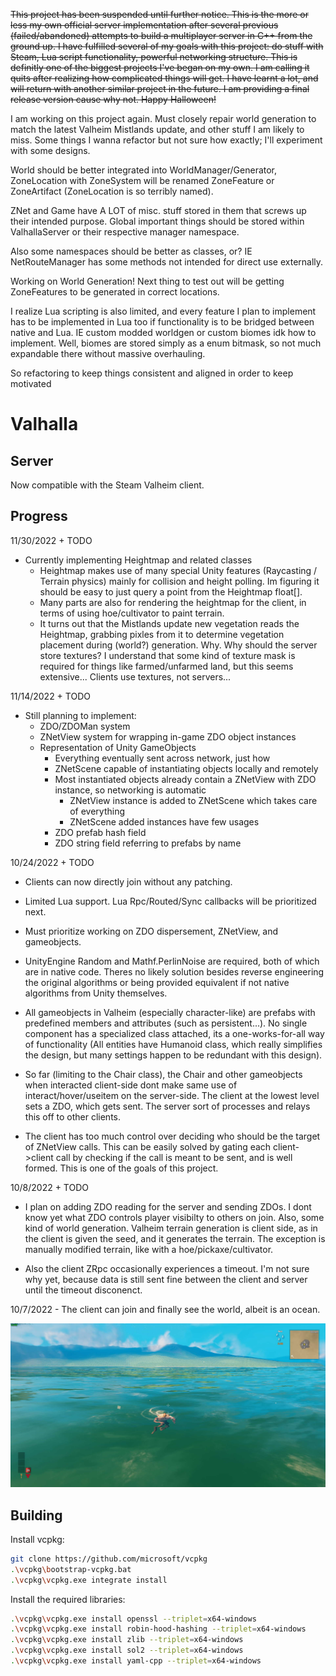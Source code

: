 ~~This project has been suspended until further notice. This is the more or less my own official server implementation after several previous (failed/abandoned) attempts to build a multiplayer server in C++ from the ground up. I have fulfilled several of my goals with this project: do stuff with Steam, Lua script functionality, powerful networking structure. This is definitly one of the biggest projects I've began on my own. I am calling it quits after realizing how complicated things will get. I have learnt a lot, and will return with another similar project in the future. I am providing a final release version cause why not. Happy Halloween!~~

I am working on this project again. Must closely repair world generation to match the latest Valheim Mistlands update, and other stuff I am likely to miss. Some things I wanna refactor but not sure how exactly; I'll experiment with some designs. 

World should be better integrated into WorldManager/Generator, ZoneLocation with ZoneSystem will be renamed ZoneFeature or ZoneArtifact (ZoneLocation is so terribly named). 

ZNet and Game have A LOT of misc. stuff stored in them that screws up their intended purpose. Global important things should be stored within ValhallaServer or their respective manager namespace. 

Also some namespaces should be better as classes, or? IE NetRouteManager has some methods not intended for direct use externally.

Working on World Generation! Next thing to test out will be getting ZoneFeatures to be generated in correct locations.

I realize Lua scripting is also limited, and every feature I plan to implement has to be implemented in Lua too if functionality is to be bridged between native and Lua. IE custom modded worldgen or custom biomes idk how to implement. Well, biomes are stored simply as a enum bitmask, so not much expandable there without massive overhauling.

So refactoring to keep things consistent and aligned in order to keep motivated

# Valhalla 

## Server
Now compatible with the Steam Valheim client.

## Progress
11/30/2022 + TODO
 - Currently implementing Heightmap and related classes
    - Heightmap makes use of many special Unity features (Raycasting / Terrain physics) mainly for collision and height polling. Im figuring it should be easy to just query a point from the Heightmap float[]. 
    - Many parts are also for rendering the heightmap for the client, in terms of using hoe/cultivator to paint terrain. 
    - It turns out that the Mistlands update new vegetation reads the Heightmap, grabbing pixles from it to determine vegetation placement during (world?) generation. Why. Why should the server store textures? I understand that some kind of texture mask is required for things like farmed/unfarmed land, but this seems extensive... Clients use textures, not servers...

11/14/2022 + TODO
 - Still planning to implement:
    - ZDO/ZDOMan system
    - ZNetView system for wrapping in-game ZDO object instances
    - Representation of Unity GameObjects
        - Everything eventually sent across network, just how
        - ZNetScene capable of instantiating objects locally and remotely
        - Most instantiated objects already contain a ZNetView with ZDO instance, so networking is automatic
            - ZNetView instance is added to ZNetScene which takes care of everything
            - ZNetScene added instances have few usages
        - ZDO prefab hash field
        - ZDO string field referring to prefabs by name

10/24/2022 + TODO
 - Clients can now directly join without any patching. 
 
 - Limited Lua support. Lua Rpc/Routed/Sync callbacks will be prioritized next.

 - Must prioritize working on ZDO dispersement, ZNetView, and gameobjects.

 - UnityEngine Random and Mathf.PerlinNoise are required, both of which are in native code. Theres no likely solution besides reverse engineering the original algorithms or being provided equivalent if not native algorithms from Unity themselves.
 
 - All gameobjects in Valheim (especially character-like) are prefabs with predefined members and attributes (such as persistent...). No single component has a specialized class attached, its a one-works-for-all way of functionality (All entities have Humanoid class, which really simplifies the design, but many settings happen to be redundant with this design). 
 
 - So far (limiting to the Chair class), the Chair and other gameobjects when interacted client-side dont make same use of interact/hover/useitem on the server-side. The client at the lowest level sets a ZDO, which gets sent. The server sort of processes and relays this off to other clients.
 
 - The client has too much control over deciding who should be the target of ZNetView calls. This can be easily solved by gating each client->client call by checking if the call is meant to be sent, and is well formed. This is one of the goals of this project.

10/8/2022 + TODO
 - I plan on adding ZDO reading for the server and sending ZDOs. I dont know yet what ZDO controls player visibilty to others on join. Also, some kind of world generation. Valheim terrain generation is client side, as in the client is given the seed, and it generates the terrain. The exception is manually modified terrain, like with a hoe/pickaxe/cultivator.
 
 - Also the client ZRpc occasionally experiences a timeout. I'm not sure why yet, because data is still sent fine between the client and server until the timeout disconenct.
    

10/7/2022 - The client can join and finally see the world, albeit is an ocean.

![Ocean spawn image](/pics/ocean_spawn.jpg)

## Building
Install vcpkg:
```bash
git clone https://github.com/microsoft/vcpkg
.\vcpkg\bootstrap-vcpkg.bat
.\vcpkg\vcpkg.exe integrate install
```
Install the required libraries:
```bash
.\vcpkg\vcpkg.exe install openssl --triplet=x64-windows
.\vcpkg\vcpkg.exe install robin-hood-hashing --triplet=x64-windows
.\vcpkg\vcpkg.exe install zlib --triplet=x64-windows
.\vcpkg\vcpkg.exe install sol2 --triplet=x64-windows
.\vcpkg\vcpkg.exe install yaml-cpp --triplet=x64-windows
```
